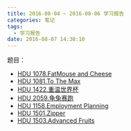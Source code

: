 ```yaml
---
title: 2016-08-04 ~ 2016-08-06 学习报告
categories: 笔记
tags:
  - 学习报告
date: 2016-08-07 14:30:10
---
```


题目： 

- [HDU 1078.FatMouse and Cheese](/post/HDU/1078.html)
- [HDU 1081.To The Max](/post/HDU/1081.html)
- [HDU 1422.重温世界杯](/post/HDU/1422.html)
- [HDU 2059.龟兔赛跑](/post/HDU/2059.html)
- [HDU 1158.Employment Planning](/post/HDU/1158.html)
- [HDU 1501.Zipper](/post/HDU/1501.html)
- [HDU 1503.Advanced Fruits](/post/HDU/1503.html)
 <!--more-->